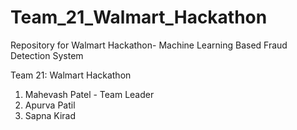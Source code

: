 # Team_21_Walmart_Hackathon
Repository for Walmart Hackathon- Machine Learning Based Fraud Detection System

Team 21: Walmart Hackathon

1) Mahevash Patel - Team Leader
2) Apurva Patil
3) Sapna Kirad

